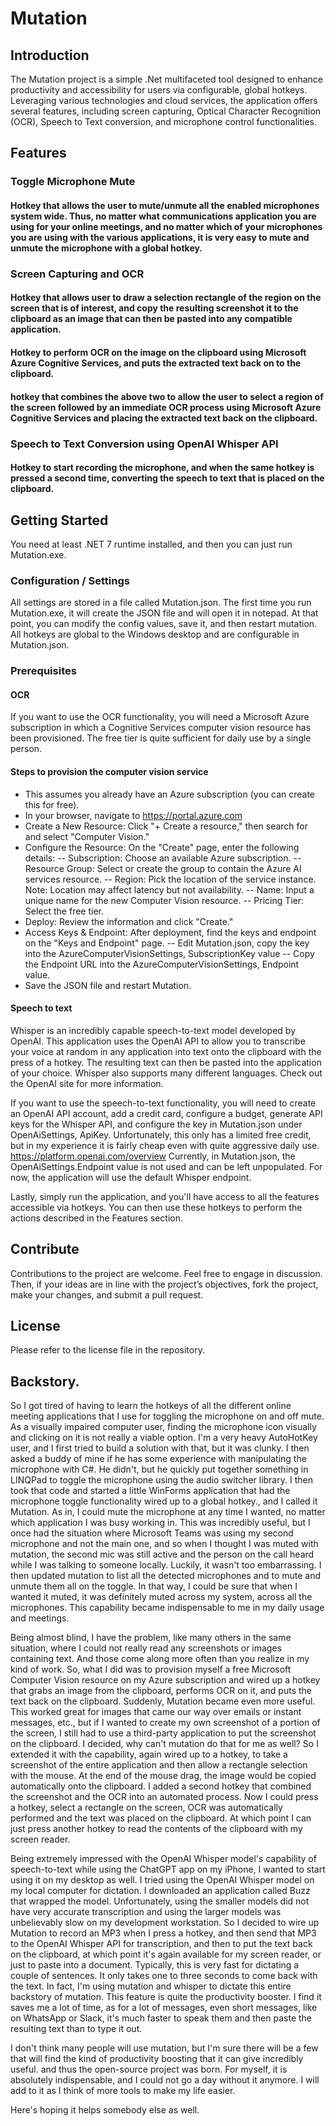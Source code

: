 # Mutation

## Introduction
The Mutation project is a simple .Net multifaceted tool designed to enhance productivity and accessibility for users via configurable, global hotkeys. Leveraging various technologies and cloud services, the application offers several features, including screen capturing, Optical Character Recognition (OCR), Speech to Text conversion, and microphone control functionalities.

## Features
### Toggle Microphone Mute
#### Hotkey that allows the user to mute/unmute all the enabled microphones system wide. Thus, no matter what communications application you are using for your online meetings, and no matter which of your microphones you are using with the various applications, it is very easy to mute and unmute the microphone with a global hotkey.

### Screen Capturing and OCR
#### Hotkey that allows user to draw a selection rectangle of the region on the screen that is of interest, and copy the resulting screenshot it to the clipboard as an image that can then be pasted into any compatible application.
#### Hotkey to perform OCR on the image on the clipboard using Microsoft Azure Cognitive Services, and puts the extracted text back on to the clipboard.
#### hotkey that combines the above two to allow the user to select a region of the screen followed by an immediate OCR process using Microsoft Azure Cognitive Services and placing the extracted text back on the clipboard.

### Speech to Text Conversion using OpenAI Whisper API
#### Hotkey to start recording the microphone, and when the same hotkey is pressed a second time, converting the speech to text that is placed on the clipboard.

## Getting Started
You need at least .NET 7 runtime installed, and then you can just run Mutation.exe.

### Configuration / Settings
All settings are stored in a file called Mutation.json. The first time you run Mutation.exe, it will create the JSON file and will open it in notepad. At that point, you can modify the config values, save it, and then restart mutation.
All hotkeys are global to the Windows desktop and are configurable in Mutation.json.

### Prerequisites
#### OCR
If you want to use the OCR functionality, you will need a Microsoft Azure subscription in which a Cognitive Services computer vision resource has been provisioned.
The free tier is quite sufficient for daily use by a single person.
#### Steps to provision the computer vision service
- This assumes you already have an Azure subscription (you can create this for free).
- In your browser, navigate to https://portal.azure.com
- Create a New Resource: Click "+ Create a resource," then search for and select "Computer Vision."
- Configure the Resource: On the "Create" page, enter the following details:
-- Subscription: Choose an available Azure subscription.
-- Resource Group: Select or create the group to contain the Azure AI services resource.
-- Region: Pick the location of the service instance. Note: Location may affect latency but not availability.
-- Name: Input a unique name for the new Computer Vision resource.
-- Pricing Tier: Select the free tier.
- Deploy: Review the information and click "Create."
- Access Keys & Endpoint: After deployment, find the keys and endpoint on the "Keys and Endpoint" page.
-- Edit Mutation.json, copy the key into the AzureComputerVisionSettings, SubscriptionKey value
-- Copy the Endpoint URL into the AzureComputerVisionSettings, Endpoint value.
- Save the JSON file and restart Mutation.

#### Speech to text
Whisper is an incredibly capable speech-to-text model developed by OpenAI. This application uses the OpenAI API to allow you to transcribe your voice at random in any application into text onto the clipboard with the press of a hotkey. The resulting text can then be pasted into the application of your choice. Whisper also supports many different languages. Check out the OpenAI site for more information.

If you want to use the speech-to-text functionality, you will need to create an OpenAI API account, add a credit card, configure a budget, generate API keys for the Whisper API, and configure the key in Mutation.json under OpenAiSettings, ApiKey.
Unfortunately, this only has a limited free credit, but in my experience it is fairly cheap even with quite aggressive daily use.
https://platform.openai.com/overview
Currently, in Mutation.json, the OpenAiSettings.Endpoint value is not used and can be left unpopulated. For now, the application will use the default Whisper endpoint.


Lastly, simply run the application, and you'll have access to all the features accessible via hotkeys. You can then use these hotkeys to perform the actions described in the Features section.

## Contribute
Contributions to the project are welcome. Feel free to engage in discussion. Then, if your ideas are in line with the project’s objectives, fork the project, make your changes, and submit a pull request.

## License
Please refer to the license file in the repository.

## Backstory.
So I got tired of having to learn the hotkeys of all the different online meeting applications that I use for toggling the microphone on and off mute. As a visually impaired computer user, finding the microphone icon visually and clicking on it is not really a viable option. I'm a very heavy AutoHotKey user, and I first tried to build a solution with that, but it was clunky. I then asked a buddy of mine if he has some experience with manipulating the microphone with C#. He didn't, but he quickly put together something in LINQPad to toggle the microphone using the audio switcher library. I then took that code and started a little WinForms application that had the microphone toggle functionality wired up to a global hotkey., and I called it Mutation. As in, I could mute the microphone at any time I wanted, no matter which application I was busy working in. This was incredibly useful, but I once had the situation where Microsoft Teams was using my second microphone and not the main one, and so when I thought I was muted with mutation, the second mic was still active and the person on the call heard while I was talking to someone locally. Luckily, it wasn't too embarrassing. I then updated mutation to list all the detected microphones and to mute and unmute them all on the toggle. In that way, I could be sure that when I wanted it muted, it was definitely muted across my system, across all the microphones. This capability became indispensable to me in my daily usage and meetings.

Being almost blind, I have the problem, like many others in the same situation, where I could not really read any screenshots or images containing text. And those come along more often than you realize in my kind of work. So, what I did was to provision myself a free Microsoft Computer Vision resource on my Azure subscription and wired up a hotkey that grabs an image from the clipboard, performs OCR on it, and puts the text back on the clipboard. Suddenly, Mutation became even more useful. This worked great for images that came our way over emails or instant messages, etc., but if I wanted to create my own screenshot of a portion of the screen, I still had to use a third-party application to put the screenshot on the clipboard. I decided, why can't mutation do that for me as well? So I extended it with the capability, again wired up to a hotkey, to take a screenshot of the entire application and then allow a rectangle selection with the mouse. At the end of the mouse drag, the image would be copied automatically onto the clipboard. I added a second hotkey that combined the screenshot and the OCR into an automated process. Now I could press a hotkey, select a rectangle on the screen, OCR was automatically performed and the text was placed on the clipboard. At which point I can just press another hotkey to read the contents of the clipboard with my screen reader.

Being extremely impressed with the OpenAI Whisper model's capability of speech-to-text while using the ChatGPT app on my iPhone, I wanted to start using it on my desktop as well. I tried using the OpenAI Whisper model on my local computer for dictation. I downloaded an application called Buzz that wrapped the model. Unfortunately, using the smaller models did not have very accurate transcription and using the larger models was unbelievably slow on my development workstation.
So I decided to wire up Mutation to record an MP3 when I press a hotkey, and then send that MP3 to the OpenAI Whisper API for transcription, and then to put the text back on the clipboard, at which point it's again available for my screen reader, or just to paste into a document. Typically, this is very fast for dictating a couple of sentences. It only takes one to three seconds to come back with the text.
In fact, I'm using mutation and whisper to dictate this entire backstory of mutation. This feature is quite the productivity booster. I find it saves me a lot of time, as for a lot of messages, even short messages, like on WhatsApp or Slack, it's much faster to speak them and then paste the resulting text than to type it out.

I don't think many people will use mutation, but I'm sure there will be a few that will find the kind of productivity boosting that it can give incredibly useful. and thus the open-source project was born.
For myself, it is absolutely indispensable, and I could not go a day without it anymore. I will add to it as I think of more tools to make my life easier.

Here's hoping it helps somebody else as well.

